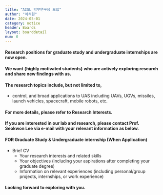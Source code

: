 ```yaml
---
title: "AISL 학부연구생 모집"
author: "이석원"
date: 2024-05-01
category: notice
header: Boards
layout: boarddetail
num: 0
---
```


#### Research positions for graduate study and undergraduate internships are now open. 

#### We want {highly motivated students} who are actively exploring research and share new findings with us.
#### The research topics include, but not limited to, 
* control, and broad applications to UAS including UAVs, UGVs, missiles, launch vehicles, spacecraft, mobile robots, etc. 

#### For more details, please refer to Research Interests.
#### If you are interested in our lab and research, please contact Prof. Seokwon Lee via e-mail with your relevant information as below.
#### FOR Graduate Study & Undergraduate internship (When Application)

* Brief CV
    - Your research interests and related skills
    - Your objectives (including your aspirations after completing your graduate degree)
    - Information on relevant experiences (including personal/group projects, internships, or work experience)

#### Looking forward to exploring with you.